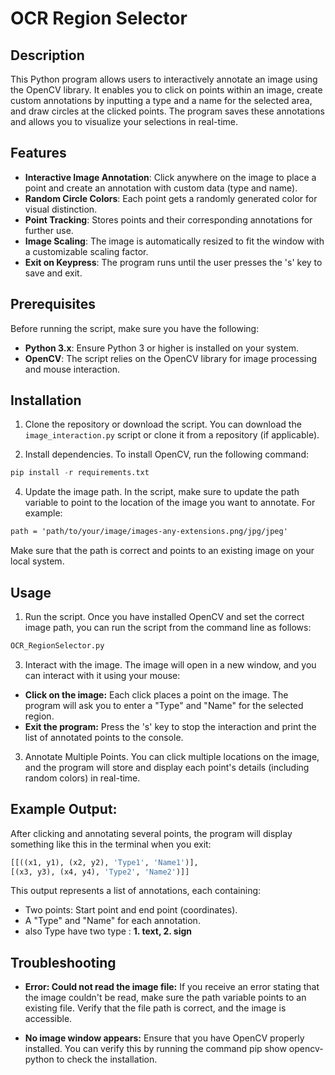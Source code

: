 
# OCR Region Selector

## Description
This Python program allows users to interactively annotate an image using the OpenCV library. 
It enables you to click on points within an image, create custom annotations by inputting a type and a name for the selected area, and draw circles at the clicked points. 
The program saves these annotations and allows you to visualize your selections in real-time.

## Features
- **Interactive Image Annotation**: Click anywhere on the image to place a point and create an annotation with custom data (type and name).
- **Random Circle Colors**: Each point gets a randomly generated color for visual distinction.
- **Point Tracking**: Stores points and their corresponding annotations for further use.
- **Image Scaling**: The image is automatically resized to fit the window with a customizable scaling factor.
- **Exit on Keypress**: The program runs until the user presses the 's' key to save and exit.

## Prerequisites
Before running the script, make sure you have the following:
- **Python 3.x**: Ensure Python 3 or higher is installed on your system.
- **OpenCV**: The script relies on the OpenCV library for image processing and mouse interaction.

## Installation
1. Clone the repository or download the script.
You can download the ```image_interaction.py``` script or clone it from a repository (if applicable).

2. Install dependencies.
To install OpenCV, run the following command:
```python
pip install -r requirements.txt
```

4. Update the image path.
In the script, make sure to update the path variable to point to the location of the image you want to annotate. For example:
```markdown
path = 'path/to/your/image/images-any-extensions.png/jpg/jpeg'
```
Make sure that the path is correct and points to an existing image on your local system.

## Usage
1. Run the script.
Once you have installed OpenCV and set the correct image path, you can run the script from the command line as follows:
```python
OCR_RegionSelector.py
```

3. Interact with the image.
The image will open in a new window, and you can interact with it using your mouse:
- **Click on the image:** Each click places a point on the image. The program will ask you to enter a "Type" and "Name" for the selected region.
- **Exit the program:** Press the 's' key to stop the interaction and print the list of annotated points to the console.

3. Annotate Multiple Points.
You can click multiple locations on the image, and the program will store and display each point's details (including random colors) in real-time.

## Example Output:
After clicking and annotating several points, the program will display something like this in the terminal when you exit:
```python
[[((x1, y1), (x2, y2), 'Type1', 'Name1')],
[(x3, y3), (x4, y4), 'Type2', 'Name2')]]
```

This output represents a list of annotations, each containing:

- Two points: Start point and end point (coordinates).
- A "Type" and "Name" for each annotation.
- also Type have two type : **1. text, 2. sign**

## Troubleshooting
- **Error: Could not read the image file:** If you receive an error stating that the image couldn't be read, make sure the path variable points to an existing file. Verify that the file path is correct, and the image is accessible.

- **No image window appears:** Ensure that you have OpenCV properly installed. You can verify this by running the command pip show opencv-python to check the installation.
